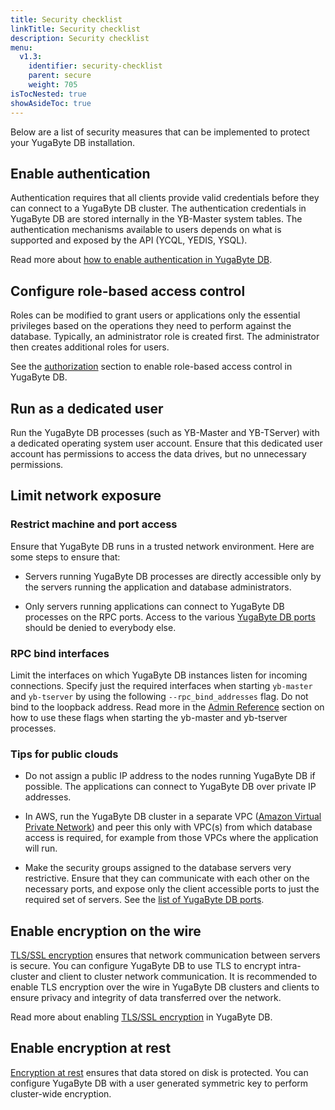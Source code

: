 ```yaml
---
title: Security checklist
linkTitle: Security checklist
description: Security checklist
menu:
  v1.3:
    identifier: security-checklist
    parent: secure
    weight: 705
isTocNested: true
showAsideToc: true
---
```


Below are a list of security measures that can be implemented to protect your YugaByte DB installation.

## Enable authentication

Authentication requires that all clients provide valid credentials before they can connect to a YugaByte DB cluster. The authentication credentials in YugaByte DB are stored internally in the YB-Master system tables. The authentication mechanisms available to users depends on what is supported and exposed by the API (YCQL, YEDIS, YSQL).

Read more about [how to enable authentication in YugaByte DB](../authentication).

## Configure role-based access control

Roles can be modified to grant users or applications only the essential privileges based on the operations they need to perform against the database. Typically, an administrator role is created first. The administrator then creates additional roles for users.

See the [authorization](../authorization) section to enable role-based access control in YugaByte DB.

## Run as a dedicated user

Run the YugaByte DB processes (such as YB-Master and YB-TServer) with a dedicated operating system user account. Ensure that this dedicated user account has permissions to access the data drives, but no unnecessary permissions.

## Limit network exposure

### Restrict machine and port access

Ensure that YugaByte DB runs in a trusted network environment.  Here are some steps to ensure that:

* Servers running YugaByte DB processes are directly accessible only by the servers running the application and database administrators.

* Only servers running applications can connect to YugaByte DB processes on the RPC ports. Access to the various [YugaByte DB ports](../../deploy/checklist/#default-ports-reference) should be denied to everybody else.

### RPC bind interfaces

Limit the interfaces on which YugaByte DB instances listen for incoming connections. Specify just the required interfaces when starting `yb-master` and `yb-tserver` by using the following `--rpc_bind_addresses` flag. Do not bind to the loopback address. Read more in the [Admin Reference](../../admin/yb-tserver/) section on how to use these flags when starting the yb-master and yb-tserver processes.

### Tips for public clouds

* Do not assign a public IP address to the nodes running YugaByte DB if possible. The applications can connect to YugaByte DB over private IP addresses.

* In AWS, run the YugaByte DB cluster in a separate VPC ([Amazon Virtual Private Network](https://docs.aws.amazon.com/vpc/latest/userguide/what-is-amazon-vpc.html)) and peer this only with VPC(s) from which database access is required, for example from those VPCs where the application will run.

* Make the security groups assigned to the database servers very restrictive. Ensure that they can communicate with each other on the necessary ports, and expose only the client accessible ports to just the required set of servers. See the [list of YugaByte DB ports](../../deploy/checklist/#default-ports-reference).

## Enable encryption on the wire

[TLS/SSL encryption](https://en.wikipedia.org/wiki/Transport_Layer_Security) ensures that network communication between servers is secure. You can configure YugaByte DB to use TLS to encrypt intra-cluster and client to cluster network communication. It is recommended to enable TLS encryption over the wire in YugaByte DB clusters and clients to ensure privacy and integrity of data transferred over the network.

Read more about enabling [TLS/SSL encryption](../tls-encryption) in YugaByte DB.

## Enable encryption at rest

[Encryption at rest](https://en.wikipedia.org/wiki/Data_at_rest#Encryption) ensures that data
stored on disk is protected. You can configure YugaByte DB with a user generated symmetric key to
perform cluster-wide encryption.
